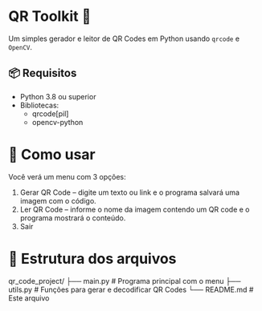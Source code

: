 # QR Toolkit 🧩

Um simples gerador e leitor de QR Codes em Python usando `qrcode` e `OpenCV`.

## 📦 Requisitos

- Python 3.8 ou superior
- Bibliotecas:
  - qrcode[pil]
  - opencv-python

# 🚀 Como usar
Você verá um menu com 3 opções:

1. Gerar QR Code – digite um texto ou link e o programa salvará uma imagem com o código.
2. Ler QR Code – informe o nome da imagem contendo um QR code e o programa mostrará o conteúdo.
3. Sair

# 📁 Estrutura dos arquivos

qr_code_project/
├── main.py         # Programa principal com o menu
├── utils.py     # Funções para gerar e decodificar QR Codes
└── README.md       # Este arquivo

